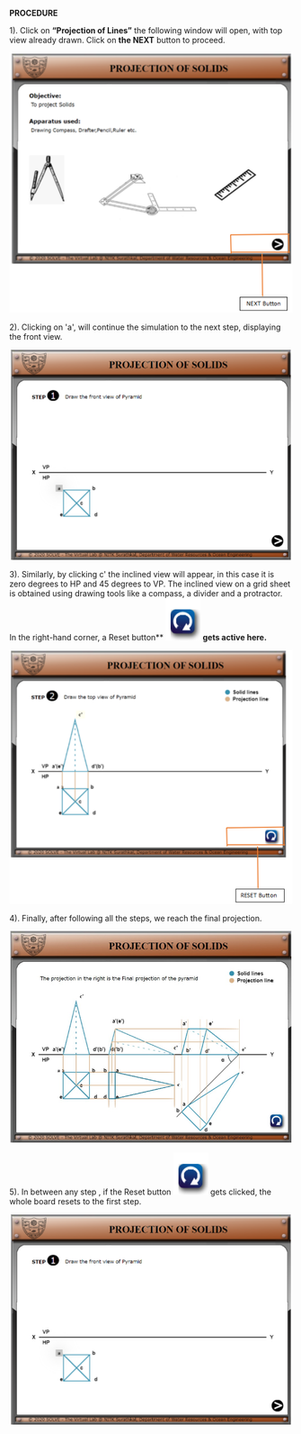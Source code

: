 **PROCEDURE**

1).  Click on **“Projection of Lines”** the following window will open, with top view already drawn.
Click on **the NEXT** button to proceed.


**![](./images/image6.png)**  


2). Clicking on 'a', will continue the simulation to the next step, displaying the front view.  


![](./images/image3.png)

3). Similarly, by clicking c' the inclined view will appear, in this case it is zero degrees to HP and 45 degrees to VP. The inclined view on a grid sheet is obtained using drawing tools like a compass, a divider and a protractor.  
In the right-hand corner, a Reset button** ![](./images/image2.png)
**gets active here.**


![](./images/image7.png)

4). Finally, after following all the steps, we reach the final
projection.

![](./images/image4.jpg)

5). In between any step , if the Reset button
![](./images/image2.png) gets clicked, the whole board resets to the first step.

![](./images/image3.png)
